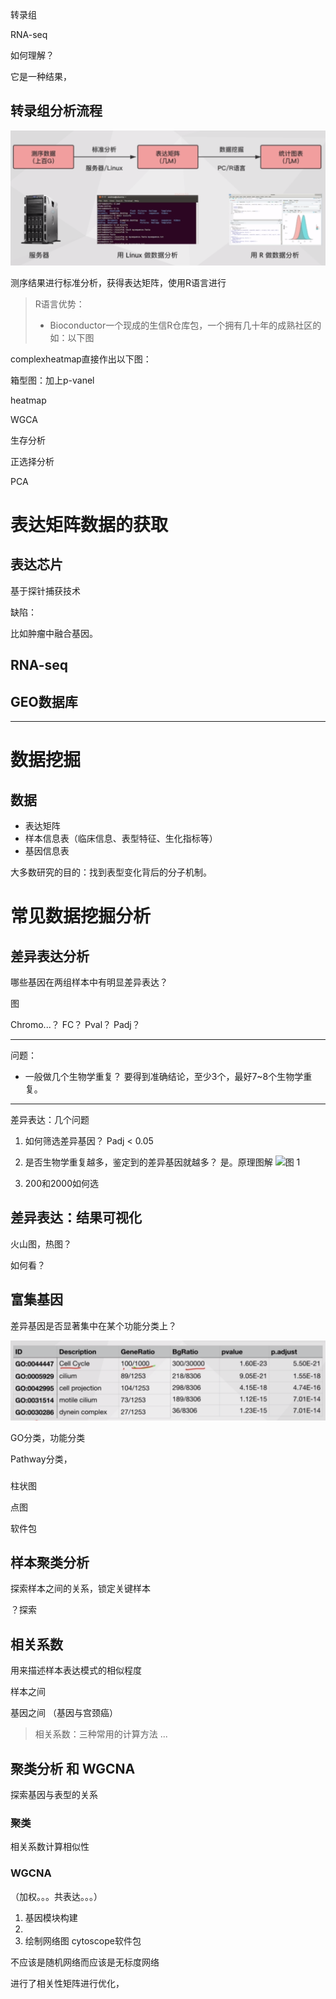 转录组



RNA-seq

如何理解？

它是一种结果，


## 转录组分析流程

![seq](./img/Snipaste_2020-05-13_15-26-12.png)

测序结果进行标准分析，获得表达矩阵，使用R语言进行


> R语言优势：
> - Bioconductor一个现成的生信R仓库包，一个拥有几十年的成熟社区的
如：以下图

complexheatmap直接作出以下图：

箱型图：加上p-vanel

heatmap

WGCA

生存分析

正选择分析

PCA


# 表达矩阵数据的获取
## 表达芯片

基于探针捕获技术

缺陷：

比如肿瘤中融合基因。

## RNA-seq

## GEO数据库

---

# 数据挖掘
## 数据
- 表达矩阵
- 样本信息表（临床信息、表型特征、生化指标等）
- 基因信息表

大多数研究的目的：找到表型变化背后的分子机制。

# 常见数据挖掘分析
## 差异表达分析
哪些基因在两组样本中有明显差异表达？

图

Chromo...？
FC？
Pval？
Padj？

---
问题：
- 一般做几个生物学重复？
要得到准确结论，至少3个，最好7~8个生物学重复。

---
差异表达：几个问题
1. 如何筛选差异基因？
    Padj < 0.05
2. 是否生物学重复越多，鉴定到的差异基因就越多？
    是。原理图解
    ![图 1](../../../images/e271c6451dc9189063dcadf871c803457efd3f6f0f2c463d3e5b9117e0a365cb.png)  

3. 200和2000如何选


## 差异表达：结果可视化

火山图，热图？

如何看？

## 富集基因
差异基因是否显著集中在某个功能分类上？

![图 3](images/ebf97438f3d02236c5490ede5032b35259ecfc3ce1fc30f0153e78a1d671e7ff.png)  


GO分类，功能分类

Pathway分类，

### 

柱状图

点图

软件包

## 样本聚类分析
探索样本之间的关系，锁定关键样本

？探索

## 相关系数
用来描述样本表达模式的相似程度

样本之间

基因之间
（基因与宫颈癌）

> 相关系数：三种常用的计算方法
> ...

## 聚类分析 和 WGCNA
探索基因与表型的关系

### 聚类

相关系数计算相似性

### WGCNA
（加权。。。共表达。。。）

1. 基因模块构建
2. 
3. 绘制网络图 cytoscope软件包


不应该是随机网络而应该是无标度网络

进行了相关性矩阵进行优化，

